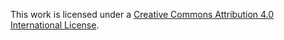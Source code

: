 This work is licensed under a [Creative Commons Attribution 4.0 International License][1].

[1]: http://creativecommons.org/licenses/by/4.0/
